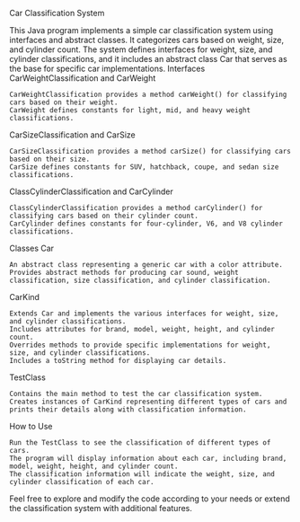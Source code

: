 Car Classification System

This Java program implements a simple car classification system using interfaces and abstract classes. It categorizes cars based on weight, size, and cylinder count. The system defines interfaces for weight, size, and cylinder classifications, and it includes an abstract class Car that serves as the base for specific car implementations.
Interfaces
CarWeightClassification and CarWeight

    CarWeightClassification provides a method carWeight() for classifying cars based on their weight.
    CarWeight defines constants for light, mid, and heavy weight classifications.

CarSizeClassification and CarSize

    CarSizeClassification provides a method carSize() for classifying cars based on their size.
    CarSize defines constants for SUV, hatchback, coupe, and sedan size classifications.

ClassCylinderClassification and CarCylinder

    ClassCylinderClassification provides a method carCylinder() for classifying cars based on their cylinder count.
    CarCylinder defines constants for four-cylinder, V6, and V8 cylinder classifications.

Classes
Car

    An abstract class representing a generic car with a color attribute.
    Provides abstract methods for producing car sound, weight classification, size classification, and cylinder classification.

CarKind

    Extends Car and implements the various interfaces for weight, size, and cylinder classifications.
    Includes attributes for brand, model, weight, height, and cylinder count.
    Overrides methods to provide specific implementations for weight, size, and cylinder classifications.
    Includes a toString method for displaying car details.

TestClass

    Contains the main method to test the car classification system.
    Creates instances of CarKind representing different types of cars and prints their details along with classification information.

How to Use

    Run the TestClass to see the classification of different types of cars.
    The program will display information about each car, including brand, model, weight, height, and cylinder count.
    The classification information will indicate the weight, size, and cylinder classification of each car.

Feel free to explore and modify the code according to your needs or extend the classification system with additional features.
